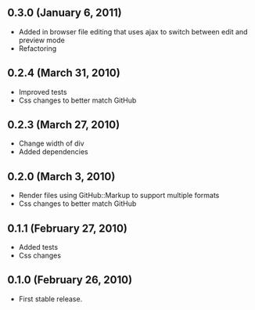 ## 0.3.0 (January 6, 2011)

* Added in browser file editing that uses ajax to switch between edit and preview mode
* Refactoring

## 0.2.4 (March 31, 2010)

* Improved tests
* Css changes to better match GitHub

## 0.2.3 (March 27, 2010)

* Change width of div
* Added dependencies

## 0.2.0 (March 3, 2010)

* Render files using GitHub::Markup to support multiple formats
* Css changes to better match GitHub

## 0.1.1 (February 27, 2010)

* Added tests
* Css changes

## 0.1.0 (February 26, 2010)

* First stable release.